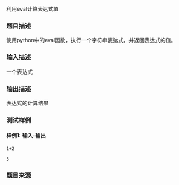 利用eval计算表达式值

### 题目描述

使用python中的eval函数，执行一个字符串表达式，并返回表达式的值。

### 输入描述

一个表达式

### 输出描述

表达式的计算结果

### 测试样例

#### 样例1: 输入-输出

```
1+2
```

```
3
```

### 题目来源

